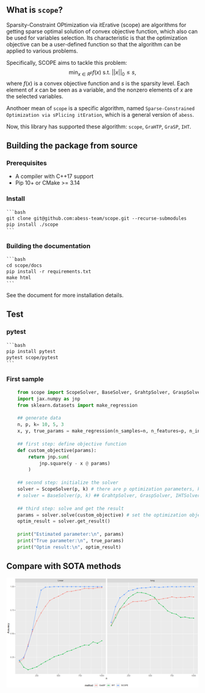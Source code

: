 ## What is `scope`?

Sparsity-Constraint OPtimization via itErative (scope) are algorithms for getting sparse optimal solution of convex objective function, which also can be used for variables selection. Its characteristic is that the optimization objective can be a user-defined function so that the algorithm can be applied to various problems.

Specifically, SCOPE aims to tackle this problem: 
$$\min_{x \in R^p} f(x) \text{ s.t. } ||x||_0 \leq s,$$
where $f(x)$ is a convex objective function and $s$ is the sparsity level. Each element of $x$ can be seen as a variable, and the nonzero elements of $x$ are the selected variables.

Anothoer mean of `scope` is a specific algorithm, named `Sparse-Constrained Optimization via sPlicing itEration`, which is a general version of `abess`.

Now, this library has supported these algorithm: `scope`, `GraHTP`, `GraSP`, `IHT`.

## Building the package from source

### Prerequisites
+ A compiler with C++17 support 
+ Pip 10+ or CMake >= 3.14

### Install

    ```bash
    git clone git@github.com:abess-team/scope.git --recurse-submodules
    pip install ./scope
    ```

### Building the documentation

    ```bash
    cd scope/docs
    pip install -r requirements.txt
    make html
    ```

See the document for more installation details.

## Test

### pytest

    ```bash
    pip install pytest
    pytest scope/pytest
    ```


### First sample

```python
    from scope import ScopeSolver, BaseSolver, GrahtpSolver, GraspSolver, IHTSolver 
    import jax.numpy as jnp
    from sklearn.datasets import make_regression

    ## generate data
    n, p, k= 10, 5, 3
    x, y, true_params = make_regression(n_samples=n, n_features=p, n_informative=k, coef=True)

    ## first step: define objective function
    def custom_objective(params):
        return jnp.sum(
            jnp.square(y - x @ params)
        )

    ## second step: initialize the solver
    solver = ScopeSolver(p, k) # there are p optimization parameters, k of which are non-zero
    # solver = BaseSolver(p, k) ## GrahtpSolver, GraspSolver, IHTSolver are the same
    
    ## third step: solve and get the result 
    params = solver.solve(custom_objective) # set the optimization objective and begin to solve
    optim_result = solver.get_result()

    print("Estimated parameter:\n", params)
    print("True parameter:\n", true_params)
    print("Optim result:\n", optim_result)
```

## Compare with SOTA methods

![](/docs/img/compare.png)
